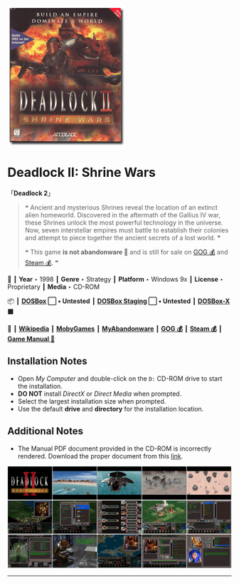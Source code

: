 ![](Thumbnail.png "application-thumbnail")

# Deadlock II: Shrine Wars

「**Deadlock 2**」

> ❝ Ancient and mysterious Shrines reveal the location of an extinct alien homeworld. Discovered in the aftermath of the Gallius IV war, these Shrines unlock the most powerful technology in the universe. Now, seven interstellar empires must battle to establish their colonies and attempt to piece together the ancient secrets of a lost world. ❞
>
> ❝ This game **is not abandonware 🚫** and is still for sale on [GOG 💰](https://www.gog.com/en/game/deadlock_2_shrine_wars) and [Steam 💰](https://store.steampowered.com/app/328450/Deadlock_II_Shrine_Wars/). ❞
>

📌 ┃ **Year** ‣ 1998 ┃ **Genre** ‣ Strategy ┃ **Platform** ‣ Windows 9x ┃ **License** ‣ Proprietary ┃ **Media** ‣ CD-ROM 

📦 ┃ **[DOSBox](https://www.dosbox.com/) ⬜ • Untested** ┃ **[DOSBox Staging](https://dosbox-staging.github.io/) ⬜ • Untested** ┃ **[DOSBox-X](https://dosbox-x.com/) 🟩** 

📎 ┃ **[Wikipedia](https://en.wikipedia.org/wiki/Deadlock_II:_Shrine_Wars)** ┃ **[MobyGames](https://www.mobygames.com/game/2298/deadlock-ii-shrine-wars/)** ┃ **[MyAbandonware](https://www.myabandonware.com/game/deadlock-ii-shrine-wars-cwe)** ┃ **[GOG 💰](https://www.gog.com/en/game/deadlock_2_shrine_wars)** ┃ **[Steam 💰](https://store.steampowered.com/app/328450/Deadlock_II_Shrine_Wars/)** ┃ **[Game Manual 📄](https://www.dropbox.com/s/4hzzdxkxvusyjad/Deadlock_II_-_Manual%5B1%5D.pdf)** 

## Installation Notes
- Open *My Computer* and double-click on the `D:` CD-ROM drive to start the installation.
- **DO NOT** install *DirectX* or *Direct Media* when prompted.
- Select the largest installation size when prompted.
- Use the default **drive** and **directory** for the installation location.

## Additional Notes
- The Manual PDF document provided in the CD-ROM is incorrectly rendered. Download the proper document from this [link](https://www.dropbox.com/s/4hzzdxkxvusyjad/Deadlock_II_-_Manual%5B1%5D.pdf).

![](Montage.png "Deadlock II: Shrine Wars")

---

